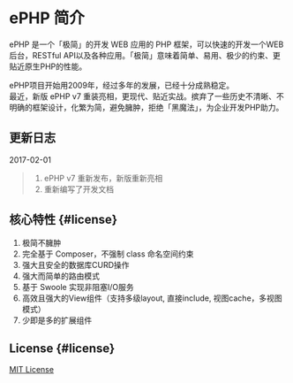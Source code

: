 # ePHP 简介

ePHP 是一个「极简」的开发 WEB 应用的 PHP 框架，可以快速的开发一个WEB后台，RESTful API以及各种应用。「极简」意味着简单、易用、极少的约束、更贴近原生PHP的性能。

ePHP项目开始用2009年，经过多年的发展，已经十分成熟稳定。  
最近，新版 ePHP v7 重装亮相，更现代、贴近实战。摈弃了一些历史不清晰、不明确的框架设计，化繁为简，避免臃肿，拒绝「黑魔法」，为企业开发PHP助力。

## 更新日志

2017-02-01

> 1. ePHP v7 重新发布，新版重新亮相
> 2. 重新编写了开发文档

## 核心特性 {#license}

1. 极简不臃肿
2. 完全基于 Composer，不强制 class 命名空间约束
3. 强大且安全的数据库CURD操作
4. 强大而简单的路由模式
5. 基于 Swoole 实现非阻塞I/O服务
6. 高效且强大的View组件（支持多级layout, 直接include, 视图cache，多视图模式）
7. 少即是多的扩展组件

## License {#license}

[MIT License](https://opensource.org/licenses/MIT)

